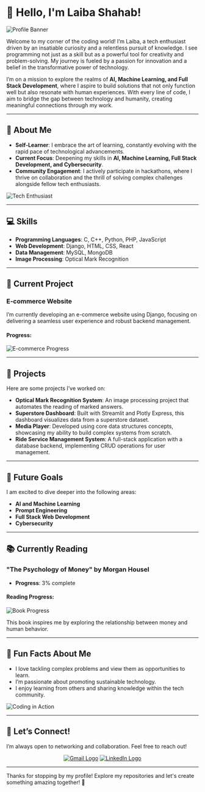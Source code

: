 # 👋 Hello, I'm Laiba Shahab!

![Profile Banner](https://example.com/your-banner-image.jpg) 

Welcome to my corner of the coding world! I’m Laiba, a tech enthusiast driven by an insatiable curiosity and a relentless pursuit of knowledge. I see programming not just as a skill but as a powerful tool for creativity and problem-solving. My journey is fueled by a passion for innovation and a belief in the transformative power of technology.

I’m on a mission to explore the realms of **AI, Machine Learning, and Full Stack Development**, where I aspire to build solutions that not only function well but also resonate with human experiences. With every line of code, I aim to bridge the gap between technology and humanity, creating meaningful connections through my work.

---

## 🌟 About Me

- **Self-Learner**: I embrace the art of learning, constantly evolving with the rapid pace of technological advancements.
- **Current Focus**: Deepening my skills in **AI, Machine Learning, Full Stack Development, and Cybersecurity**.
- **Community Engagement**: I actively participate in hackathons, where I thrive on collaboration and the thrill of solving complex challenges alongside fellow tech enthusiasts.

![Tech Enthusiast](https://example.com/tech-image.jpg) 

---

## 💻 Skills

- **Programming Languages**: C, C++, Python, PHP, JavaScript
- **Web Development**: Django, HTML, CSS, React
- **Data Management**: MySQL, MongoDB
- **Image Processing**: Optical Mark Recognition

---

## 🚀 Current Project

### E-commerce Website
I’m currently developing an e-commerce website using Django, focusing on delivering a seamless user experience and robust backend management.

#### Progress:
![E-commerce Progress](https://img.shields.io/badge/Progress-50%25-brightgreen) 

---

## 🔧 Projects

Here are some projects I’ve worked on:

- **Optical Mark Recognition System**: An image processing project that automates the reading of marked answers.
- **Superstore Dashboard**: Built with Streamlit and Plotly Express, this dashboard visualizes data from a superstore dataset.
- **Media Player**: Developed using core data structures concepts, showcasing my ability to build complex systems from scratch.
- **Ride Service Management System**: A full-stack application with a database backend, implementing CRUD operations for user management.

---

## 🎯 Future Goals

I am excited to dive deeper into the following areas:
- **AI and Machine Learning**
- **Prompt Engineering**
- **Full Stack Web Development**
- **Cybersecurity**

---

## 📚 Currently Reading

### "The Psychology of Money" by Morgan Housel
- **Progress**: 3% complete

#### Reading Progress:
![Book Progress](https://img.shields.io/badge/Progress-3%25-yellow) 

This book inspires me by exploring the relationship between money and human behavior.

---

## 🎉 Fun Facts About Me

- I love tackling complex problems and view them as opportunities to learn.
- I’m passionate about promoting sustainable technology.
- I enjoy learning from others and sharing knowledge within the tech community.

![Coding in Action](https://example.com/coding-image.jpg) 

---

## 🤝 Let’s Connect!

I’m always open to networking and collaboration. Feel free to reach out!

<div align="center">
    <a href="its.laiba.shahab@gmail.com"><img src="https://img.icons8.com/color/48/000000/gmail-new.png" alt="Gmail Logo"/></a>
    <a href="https://www.linkedin.com/in/laiba-shahab/"><img src="https://img.icons8.com/color/48/000000/linkedin.png" alt="LinkedIn Logo"/></a>
</div>

---

Thanks for stopping by my profile! Explore my repositories and let's create something amazing together! 🚀
